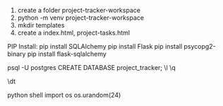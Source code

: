 1. create a folder project-tracker-workspace
2. python -m venv project-tracker-workspace
3. mkdir templates
4. create a index.html, project-tasks.html

PIP Install:
pip install SQLAlchemy 
pip install Flask
pip install psycopg2-binary 
pip install flask-sqlalchemy

psql -U postgres
CREATE DATABASE project_tracker;
\l
\q

\dt


python shell
import os
os.urandom(24)